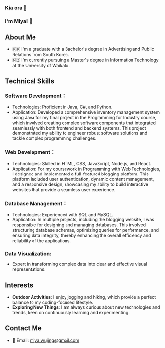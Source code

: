 ### Kia ora 👋

<!--
**Miya-JW/Miya-JW** is a ✨ _special_ ✨ repository because its `README.md` (this file) appears on your GitHub profile.

Here are some ideas to get you started:

- 🔭 I’m currently working on ...
- 🌱 I’m currently learning ...
- 👯 I’m looking to collaborate on ...
- 🤔 I’m looking for help with ...
- 💬 Ask me about ...
- 📫 How to reach me: ...
- 😄 Pronouns: ...
- ⚡ Fun fact: ...
-->

### I'm Miya! 🥳

## About Me
- 🇰🇷 I'm a graduate with a Bachelor's degree in Advertising and Public Relations from South Korea.
- 🇳🇿 I'm currently pursuing a Master's degree in Information Technology at the University of Waikato.


## Technical Skills

### **Software Development**：

 - Technologies: Proficient in Java, C#, and Python.
 - Application: Developed a comprehensive inventory management system using Java for my final project in the Programming for Industry course, which involved creating complex software components that integrated seamlessly with both frontend and backend systems. This project demonstrated my ability to engineer robust software solutions and tackle complex programming challenges.

### **Web Development**：

 - Technologies: Skilled in HTML, CSS, JavaScript, Node.js, and React.
 - Application: For my coursework in Programming with Web Technologies, I designed and implemented a full-featured blogging platform. This platform included user authentication, dynamic content management, and a responsive design, showcasing my ability to build interactive websites that provide a seamless user experience.

### **Database Management**：

 - Technologies: Experienced with SQL and MySQL.
 - Application: In multiple projects, including the blogging website, I was responsible for designing and managing databases. This involved structuring database schemas, optimizing queries for performance, and ensuring data integrity, thereby enhancing the overall efficiency and reliability of the applications.

### **Data Visualization**:
 - Expert in transforming complex data into clear and effective visual representations.


## Interests
- **Outdoor Activities**: I enjoy jogging and hiking, which provide a perfect balance to my coding-focused lifestyle.
- **Exploring New Things**: I am always curious about new technologies and trends, keen on continuously learning and experimenting.

## Contact Me
- 📧 Email: miya.wujing@gmail.com

